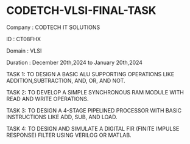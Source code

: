 # CODETCH-VLSI-FINAL-TASK

 
Company : CODTECH IT SOLUTIONS

ID : CT08FHX

Domain : VLSI

Duration : December 20th,2024 to January 20th,2024

 TASK 1: TO DESIGN A BASIC ALU SUPPORTING OPERATIONS LIKE ADDITION,SUBTRACTION, AND, OR, AND NOT.

 TASK 2: TO DEVELOP A SIMPLE SYNCHRONOUS RAM MODULE WITH READ AND WRITE OPERATIONS.
 
 TASK 3: TO DESIGN A 4-STAGE PIPELINED PROCESSOR WITH BASIC INSTRUCTIONS LIKE ADD, SUB, AND LOAD.
 
 TASK 4: TO DESIGN AND SIMULATE A DIGITAL FIR (FINITE IMPULSE RESPONSE) FILTER USING VERILOG OR MATLAB.
 
 
 
 
 
